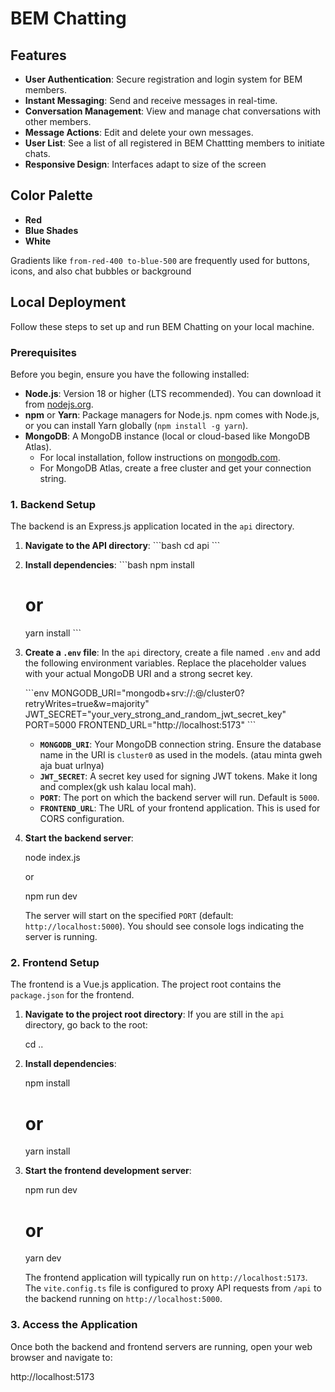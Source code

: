 # BEM Chatting

## Features

- **User Authentication**: Secure registration and login system for BEM members.
- **Instant Messaging**: Send and receive messages in real-time.
- **Conversation Management**: View and manage chat conversations with other members.
- **Message Actions**: Edit and delete your own messages.
- **User List**: See a list of all registered in BEM Chattting members to initiate chats.
- **Responsive Design**: Interfaces adapt to size of the screen

## Color Palette

- **Red**
- **Blue Shades**
- **White**

Gradients like `from-red-400 to-blue-500` are frequently used for buttons, icons, and also chat bubbles or background

## Local Deployment

Follow these steps to set up and run BEM Chatting on your local machine.

### Prerequisites

Before you begin, ensure you have the following installed:

- **Node.js**: Version 18 or higher (LTS recommended). You can download it from [nodejs.org](https://nodejs.org/).
- **npm** or **Yarn**: Package managers for Node.js. npm comes with Node.js, or you can install Yarn globally (`npm install -g yarn`).
- **MongoDB**: A MongoDB instance (local or cloud-based like MongoDB Atlas).
  - For local installation, follow instructions on [mongodb.com](https://www.mongodb.com/docs/manual/installation/).
  - For MongoDB Atlas, create a free cluster and get your connection string.

### 1. Backend Setup

The backend is an Express.js application located in the `api` directory.

1.  **Navigate to the API directory**:
    \`\`\`bash
    cd api
    \`\`\`

2.  **Install dependencies**:
    \`\`\`bash
    npm install

    # or

    yarn install
    \`\`\`

3.  **Create a `.env` file**:
    In the `api` directory, create a file named `.env` and add the following environment variables. Replace the placeholder values with your actual MongoDB URI and a strong secret key.

    \`\`\`env
    MONGODB_URI="mongodb+srv://<username>:<password>@<cluster-url>/cluster0?retryWrites=true&w=majority"
    JWT_SECRET="your_very_strong_and_random_jwt_secret_key"
    PORT=5000
    FRONTEND_URL="http://localhost:5173"
    \`\`\`

    - **`MONGODB_URI`**: Your MongoDB connection string. Ensure the database name in the URI is `cluster0` as used in the models. (atau minta gweh aja buat urlnya)
    - **`JWT_SECRET`**: A secret key used for signing JWT tokens. Make it long and complex(gk ush kalau local mah).
    - **`PORT`**: The port on which the backend server will run. Default is `5000`.
    - **`FRONTEND_URL`**: The URL of your frontend application. This is used for CORS configuration.

4.  **Start the backend server**:

    node index.js

    or

    npm run dev

    The server will start on the specified `PORT` (default: `http://localhost:5000`). You should see console logs indicating the server is running.

### 2. Frontend Setup

The frontend is a Vue.js application. The project root contains the `package.json` for the frontend.

1.  **Navigate to the project root directory**:
    If you are still in the `api` directory, go back to the root:

    cd ..

2.  **Install dependencies**:

    npm install

    # or

    yarn install

3.  **Start the frontend development server**:

    npm run dev

    # or

    yarn dev

    The frontend application will typically run on `http://localhost:5173`. The `vite.config.ts` file is configured to proxy API requests from `/api` to the backend running on `http://localhost:5000`.

### 3. Access the Application

Once both the backend and frontend servers are running, open your web browser and navigate to:

http://localhost:5173
